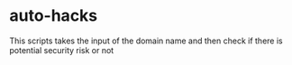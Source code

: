 # auto-hacks
This scripts takes the input of the domain name and then check if there is potential security risk or not
